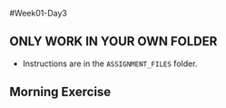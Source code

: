 #Week01-Day3

## ONLY WORK IN YOUR OWN FOLDER
  - Instructions are in the `ASSIGNMENT_FILES` folder.

## Morning Exercise